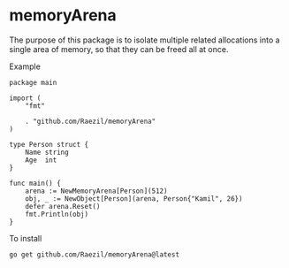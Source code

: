 # memoryArena
The purpose of this package is to isolate multiple related allocations into a single area of memory, so that they can be freed all at once.


Example
```
package main

import (
	"fmt"

	. "github.com/Raezil/memoryArena"
)

type Person struct {
	Name string
	Age  int
}

func main() {
	arena := NewMemoryArena[Person](512)
	obj, _ := NewObject[Person](arena, Person{"Kamil", 26})
	defer arena.Reset()
	fmt.Println(obj)
}

```

To install 
```
go get github.com/Raezil/memoryArena@latest
```
